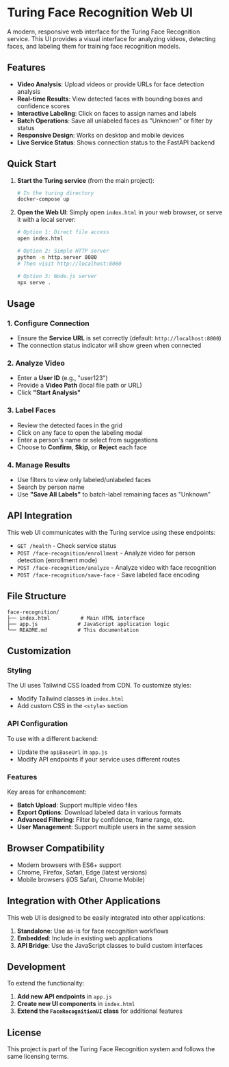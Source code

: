 # Turing Face Recognition Web UI

A modern, responsive web interface for the Turing Face Recognition service. This UI provides a visual interface for analyzing videos, detecting faces, and labeling them for training face recognition models.

## Features

- **Video Analysis**: Upload videos or provide URLs for face detection analysis
- **Real-time Results**: View detected faces with bounding boxes and confidence scores
- **Interactive Labeling**: Click on faces to assign names and labels
- **Batch Operations**: Save all unlabeled faces as "Unknown" or filter by status
- **Responsive Design**: Works on desktop and mobile devices
- **Live Service Status**: Shows connection status to the FastAPI backend

## Quick Start

1. **Start the Turing service** (from the main project):
   ```bash
   # In the turing directory
   docker-compose up
   ```

2. **Open the Web UI**:
   Simply open `index.html` in your web browser, or serve it with a local server:
   ```bash
   # Option 1: Direct file access
   open index.html
   
   # Option 2: Simple HTTP server
   python -m http.server 8080
   # Then visit http://localhost:8080
   
   # Option 3: Node.js server
   npx serve .
   ```

## Usage

### 1. Configure Connection
- Ensure the **Service URL** is set correctly (default: `http://localhost:8000`)
- The connection status indicator will show green when connected

### 2. Analyze Video
- Enter a **User ID** (e.g., "user123")
- Provide a **Video Path** (local file path or URL)
- Click **"Start Analysis"**

### 3. Label Faces
- Review the detected faces in the grid
- Click on any face to open the labeling modal
- Enter a person's name or select from suggestions
- Choose to **Confirm**, **Skip**, or **Reject** each face

### 4. Manage Results
- Use filters to view only labeled/unlabeled faces
- Search by person name
- Use **"Save All Labels"** to batch-label remaining faces as "Unknown"

## API Integration

This web UI communicates with the Turing service using these endpoints:

- `GET /health` - Check service status
- `POST /face-recognition/enrollment` - Analyze video for person detection (enrollment mode)
- `POST /face-recognition/analyze` - Analyze video with face recognition
- `POST /face-recognition/save-face` - Save labeled face encoding

## File Structure

```
face-recognition/
├── index.html          # Main HTML interface
├── app.js             # JavaScript application logic
└── README.md          # This documentation
```

## Customization

### Styling
The UI uses Tailwind CSS loaded from CDN. To customize styles:
- Modify Tailwind classes in `index.html`
- Add custom CSS in the `<style>` section

### API Configuration
To use with a different backend:
- Update the `apiBaseUrl` in `app.js`
- Modify API endpoints if your service uses different routes

### Features
Key areas for enhancement:
- **Batch Upload**: Support multiple video files
- **Export Options**: Download labeled data in various formats
- **Advanced Filtering**: Filter by confidence, frame range, etc.
- **User Management**: Support multiple users in the same session

## Browser Compatibility

- Modern browsers with ES6+ support
- Chrome, Firefox, Safari, Edge (latest versions)
- Mobile browsers (iOS Safari, Chrome Mobile)

## Integration with Other Applications

This web UI is designed to be easily integrated into other applications:

1. **Standalone**: Use as-is for face recognition workflows
2. **Embedded**: Include in existing web applications
3. **API Bridge**: Use the JavaScript classes to build custom interfaces

## Development

To extend the functionality:

1. **Add new API endpoints** in `app.js`
2. **Create new UI components** in `index.html`
3. **Extend the `FaceRecognitionUI` class** for additional features

## License

This project is part of the Turing Face Recognition system and follows the same licensing terms.